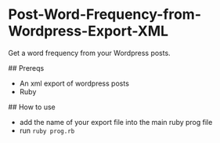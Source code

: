 # Post-Word-Frequency-from-Wordpress-Export-XML

Get a word frequency from your Wordpress posts.

## Prereqs

- An xml export of wordpress posts
- Ruby

## How to use

- add the name of your export file into the main ruby prog file
- run ```ruby prog.rb```
